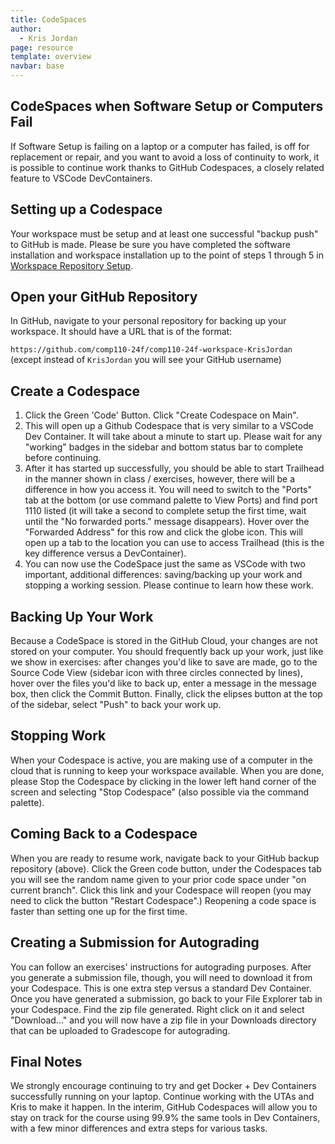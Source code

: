 ```yaml
---
title: CodeSpaces
author:
  - Kris Jordan
page: resource
template: overview
navbar: base
---
```


## CodeSpaces when Software Setup or Computers Fail

If Software Setup is failing on a laptop or a computer has failed, is off for replacement or repair, and you want to avoid a loss of continuity to work, it is possible to continue work thanks to GitHub Codespaces, a closely related feature to VSCode DevContainers.

## Setting up a Codespace

Your workspace must be setup and at least one successful "backup push" to GitHub is made. Please be sure you have completed the software installation and workspace installation up to the point of steps 1 through 5 in [Workspace Repository Setup](/resources/setup/workspace.html).

## Open your GitHub Repository

In GitHub, navigate to your personal repository for backing up your workspace. It should have a URL that is of the format:

`https://github.com/comp110-24f/comp110-24f-workspace-KrisJordan` (except instead of `KrisJordan` you will see your GitHub username)

## Create a Codespace

1. Click the Green 'Code' Button. Click "Create Codespace on Main".
2. This will open up a Github Codespace that is very similar to a VSCode Dev Container. It will take about a minute to start up. Please wait for any "working" badges in the sidebar and bottom status bar to complete before continuing.
3. After it has started up successfully, you should be able to start Trailhead in the manner shown in class / exercises, however, there will be a difference in how you access it. You will need to switch to the "Ports" tab at the bottom (or use command palette to View Ports) and find port 1110 listed (it will take a second to complete setup the first time, wait until the "No forwarded ports." message disappears). Hover over the "Forwarded Address" for this row and click the globe icon. This will open up a tab to the location you can use to access Trailhead (this is the key difference versus a DevContainer).
4. You can now use the CodeSpace just the same as VSCode with two important, additional differences: saving/backing up your work and stopping a working session. Please continue to learn how these work.

## Backing Up Your Work

Because a CodeSpace is stored in the GitHub Cloud, your changes are not stored on your computer. You should frequently back up your work, just like we show in exercises: after changes you'd like to save are made, go to the Source Code View (sidebar icon with three circles connected by lines), hover over the files you'd like to back up, enter a message in the message box, then click the Commit Button. Finally, click the elipses button at the top of the sidebar, select "Push" to back your work up.

## Stopping Work

When your Codespace is active, you are making use of a computer in the cloud that is running to keep your workspace available. When you are done, please Stop the Codespace by clicking in the lower left hand corner of the screen and selecting "Stop Codespace" (also possible via the command palette).

## Coming Back to a Codespace

When you are ready to resume work, navigate back to your GitHub backup repository (above). Click the Green code button, under the Codespaces tab you will see the random name given to your prior code space under "on current branch". Click this link and your Codespace will reopen (you may need to click the button "Restart Codespace".) Reopening a code space is faster than setting one up for the first time.

## Creating a Submission for Autograding

You can follow an exercises' instructions for autograding purposes. After you generate a submission file, though, you will need to download it from your Codespace. This is one extra step versus a standard Dev Container. Once you have generated a submission, go back to your File Explorer tab in your Codespace. Find the zip file generated. Right click on it and select "Download..." and you will now have a zip file in your Downloads directory that can be uploaded to Gradescope for autograding.

## Final Notes

We strongly encourage continuing to try and get Docker + Dev Containers successfully running on your laptop. Continue working with the UTAs and Kris to make it happen. In the interim, GitHub Codespaces will allow you to stay on track for the course using 99.9% the same tools in Dev Containers, with a few minor differences and extra steps for various tasks.